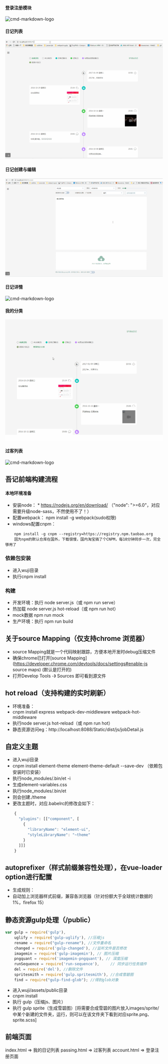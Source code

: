 #### 登录注册模块
![cmd-markdown-logo](imgs/1.gif)
#### 日记列表
![cmd-markdown-logo](imgs/2.gif)
#### 日记创建与编辑
![cmd-markdown-logo](imgs/3.gif)
#### 日记详情
![cmd-markdown-logo](imgs/4.gif)
#### 我的分类
![cmd-markdown-logo](imgs/5.gif)
#### 过客列表
![cmd-markdown-logo](imgs/6.gif)

## 吾记前端构建流程

#### 本地环境准备

* 安装node： * https://nodejs.org/en/download/ （"node": ">=6.0"，对应需要升级node-sass，不然使用不了！）
* 配置webpack： npm install -g webpack(sudo权限)
* windows配置cnpm：

```
    npm install -g cnpm --registry=https://registry.npm.taobao.org
    因为npm的默认仓库在国外，下载很慢，国内淘宝搞了个CNPM，每10分钟同步一次，完全够用了
```

### 依赖包安装
* 进入wuji目录
* 执行cnpm install

### 构建
* 开发环境：执行 node server.js（或 npm run serve）
* 热加载 node server.js hot-reload（或 npm run hot）
* mock数据 npm run mock
* 生产环境：执行 npm run build

## 关于source Mapping（仅支持chrome 浏览器）
* source Mapping就是一个代码映射跟踪，方便本地开发时debug压缩文件
* 确保chrome已打开[source Mapping](https://developer.chrome.com/devtools/docs/settings#enable-js source maps) (默认是打开的)
* 打开Develop Tools -》 Sources 即可看到源文件

## hot reload（支持构建的实时刷新）
* 环境准备：
* cnpm install express webpack-dev-middleware webpack-hot-middleware
* 执行node server.js hot-reload（或 npm run hot）
* 静态资源访问eg：http://localhost:8088/Static/dist/js/jobDetail.js

## 自定义主题
* 进入wuji目录
* cnpm install element-theme element-theme-default --save-dev （依赖包安装时已安装）
* 执行node_modules/.bin/et -i
* 生成element-variables.css
* 执行node_modules/.bin/et
* 则会创建./theme
* 更改主题时，对应.babelrc的修改会如下：
```javascript
	{
	  "plugins": [["component", [
	    {
	      "libraryName": "element-ui",
	      "styleLibraryName": "~theme"
	    }
	  ]]]
	}
```

## autoprefixer（样式前缀兼容性处理），在vue-loader option进行配置
* 生成规则：
* 自动加上浏览器样式前缀，兼容各浏览器（针对份额大于全球统计数据的1%，firefox 15）

## 静态资源gulp处理（/public）
```javascript
var gulp = require('gulp'),
    uglify = require('gulp-uglify'), //压缩js
    rename = require("gulp-rename"), //文件重命名
    changed = require('gulp-changed'), //监听文件是否修改
    imagemin = require('gulp-imagemin'), // 图片压缩
    pngquant = require('imagemin-pngquant'), // 深度压缩
    runSequence = require('run-sequence'),     // 同步运行任务插件
    del = require('del'), //删除文件
    spritesmith = require('gulp.spritesmith'), //合成雪碧图
    find = require("gulp-find-glob"); //得到glob对象
```
* 进入wuji/assets/public目录
* cnpm install
* 执行 gulp（压缩js、图片）
* 执行 gulp sprite（生成雪碧图）[将需要合成雪碧的图片放入images/sprite/中某个新建的文件夹，运行，则可以在该文件夹下看到对应sprite.png、sprite.scss]

## 前端页面
index.html  =>  我的日记列表
passing.html  =>  过客列表
account.html => 登录注册页面
